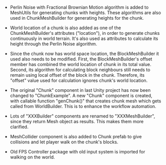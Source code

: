 ﻿- Perlin Noise with Fractional Brownian Motion algorithm is added to MeshUtils for generating chunks with heights. These algorithms are also used in ChunkMeshBuilder for generating heights for the chunk.

- World location of a chunk is also added as one of the ChunkMeshBuilder's attributes ("location"), in order to generate chunks continuously in world terrain. It's also used as attributes to calculate its height through the Perlin Noise algorithm.

- Since the chunk now has world space location, the BlockMeshBuilder it used also needs to be modified. First, the BlockMeshBuilder's offset member has combined the world location of chunk in its total value.
 Second, its algorithm for calculating block neighbours still needs to remain using local offset of the block in the chunk. Therefore, its "offset" value used for calculation ignores chunk's world location.

- The original "Chunk" component in last Unity project has now been changed to "ChunkExample".
A new "Chunk" component is created, with callable function "genChunk()" that creates chunk mesh which gets called from WorldBuilder. This is to enhance the workflow automation.
- Lots of "XXXBuilder" components are renamed to "XXXMeshBuilder", since they return Mesh object as results. This makes them more clarified.
- MeshCollider component is also added to Chunk prefab to give collisions and let player walk on the chunk's blocks.
- Old FPS Controller package with old input system is imported for walking on the world.